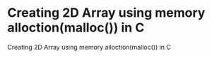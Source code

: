 # Creating 2D Array using memory alloction(malloc()) in C
 Creating 2D Array using memory alloction(malloc()) in C

